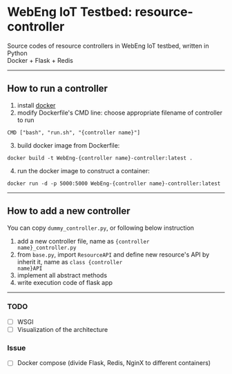 # WebEng IoT Testbed: resource-controller

Source codes of resource controllers in WebEng IoT testbed, written in Python  
Docker + Flask + Redis

---
## How to run a controller

1. install [docker](https://www.docker.com/)
2. modify Dockerfile's CMD line: choose appropriate filename of controller to run
```
CMD ["bash", "run.sh", "{controller name}"]
```
3. build docker image from Dockerfile:
```
docker build -t WebEng-{controller name}-controller:latest .
```

4. run the docker image to construct a container:
```
docker run -d -p 5000:5000 WebEng-{controller name}-controller:latest
```

---
## How to add a new controller
You can copy <code>dummy_controller.py</code>, or following below instruction
1. add a new controller file, name as <code>{controller name}_controller.py</code>
2. from <code>base.py</code>, import <code>ResourceAPI</code> and define new resource's API by inherit it, name as <code>class {controller name}API</code>
3. implement all abstract methods
4. write execution code of flask app

---
### TODO
- [ ] WSGI
- [ ] Visualization of the architecture

### Issue
- [ ] Docker compose (divide Flask, Redis, NginX to different containers)